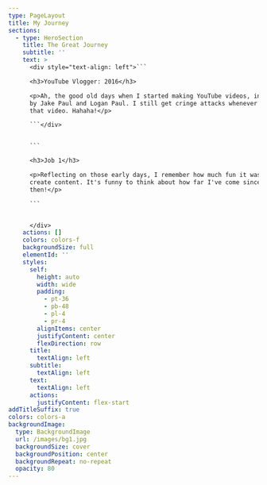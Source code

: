 ```yaml
---
type: PageLayout
title: My Journey
sections:
  - type: HeroSection
    title: The Great Journey
    subtitle: ''
    text: >
      <div style="text-align: left">```

      <h3>YouTube Vlogger: 2016</h3>

      <p>Ah, the good old days when I started making YouTube videos, influenced
      by Jake Paul and Logan Paul. I still get cringe attacks whenever I watch
      that video. Hahaha!</p>

      ```</div>


      ```

      <h3>Job 1</h3>

      <p>Reflecting on those early days, I remember how much fun it was to
      create content. It's funny to think about how far I've come since
      then!</p>

      ```


      </div>
    actions: []
    colors: colors-f
    backgroundSize: full
    elementId: ''
    styles:
      self:
        height: auto
        width: wide
        padding:
          - pt-36
          - pb-48
          - pl-4
          - pr-4
        alignItems: center
        justifyContent: center
        flexDirection: row
      title:
        textAlign: left
      subtitle:
        textAlign: left
      text:
        textAlign: left
      actions:
        justifyContent: flex-start
addTitleSuffix: true
colors: colors-a
backgroundImage:
  type: BackgroundImage
  url: /images/bg1.jpg
  backgroundSize: cover
  backgroundPosition: center
  backgroundRepeat: no-repeat
  opacity: 80
---
```

